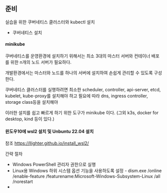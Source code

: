 
## 준비
실습을 위한 쿠버네티스 클러스터와 kubectl 설치
* 쿠버네티스 설치

#### minikube
쿠버네티스를 운영환경에 설치하기 위해서는 최소 3대의 마스터 서버와 컨테이너 배포를 위한 n개의 노드 서버가 필요하다.

개발환경에서는 마스터와 노드를 하나의 서버에 설치하여 손쉽게 관리할 수 있도록 구성한다.

쿠버네티스 클러스터를 실행하려면 최소한 scheduler, controller, api-server, etcd, kubelet, kube-proxy를 설치해야 하고
필요에 따라 dns, ingress controller, storage class등을 설치해야

이러한 설치를 쉽고 빠르게 하기 위한 도구가 minikube 이다. (그외 k3s, docker for desktop, kind 등이 있다.)

#### 윈도우10에 wsl2 설치 및 Unbuntu 22.04 설치
참조 https://llighter.github.io/install_wsl2/

간략 절차
* Windows PowerShell 관리자 권한으로 실행
* Linux용 Windows 하위 시스템 옵션 기능을 사용하도록 설정 - dism.exe /online /enable-feature /featurename:Microsoft-Windows-Subsystem-Linux /all /norestart
* 